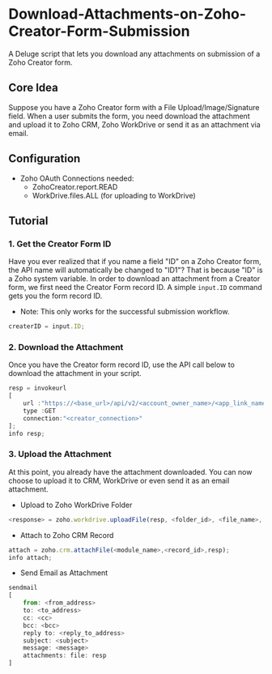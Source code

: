 # Download-Attachments-on-Zoho-Creator-Form-Submission
A Deluge script that lets you download any attachments on submission of a Zoho Creator form.

## Core Idea
Suppose you have a Zoho Creator form with a File Upload/Image/Signature field. When a user submits the form, you need download the attachment and upload it to Zoho CRM, Zoho WorkDrive or send it as an attachment via email.

## Configuration
* Zoho OAuth Connections needed:
  * ZohoCreator.report.READ
  * WorkDrive.files.ALL (for uploading to WorkDrive)

## Tutorial

### 1. Get the Creator Form ID
Have you ever realized that if you name a field "ID" on a Zoho Creator form, the API name will automatically be changed to "ID1"? That is because "ID" is a Zoho system variable. In order to download an attachment from a Creator form, we first need the Creator Form record ID. A simple `input.ID` command gets you the form record ID.
* Note: This only works for the successful submission workflow.

```javascript
createrID = input.ID;
```

### 2. Download the Attachment
Once you have the Creator form record ID, use the API call below to download the attachment in your script.
```javascript
resp = invokeurl
[
	url :"https://<base_url>/api/v2/<account_owner_name>/<app_link_name>/report/<report_link_name>/<record_ID>/<field_link_name>/download"
	type :GET
	connection:"<creator_connection>"
];
info resp;
```

### 3. Upload the Attachment
At this point, you already have the attachment downloaded. You can now choose to upload it to CRM, WorkDrive or even send it as an email attachment.

* Upload to Zoho WorkDrive Folder
```javascript
<response> = zoho.workdrive.uploadFile(resp, <folder_id>, <file_name>, <override_name_exist>, <workdrive_connection>);
```

* Attach to Zoho CRM Record
```javascript
attach = zoho.crm.attachFile(<module_name>,<record_id>,resp);
info attach;
```

* Send Email as Attachment
```javascript
sendmail
[
	from: <from_address>
	to: <to_address>
	cc: <cc>
	bcc: <bcc>
	reply to: <reply_to_address>
	subject: <subject>
	message: <message>
	attachments: file: resp
]
```

